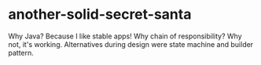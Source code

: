 # another-solid-secret-santa

Why Java? Because I like stable apps!
Why chain of responsibility? Why not, it's working. Alternatives during design were state machine and builder pattern.

